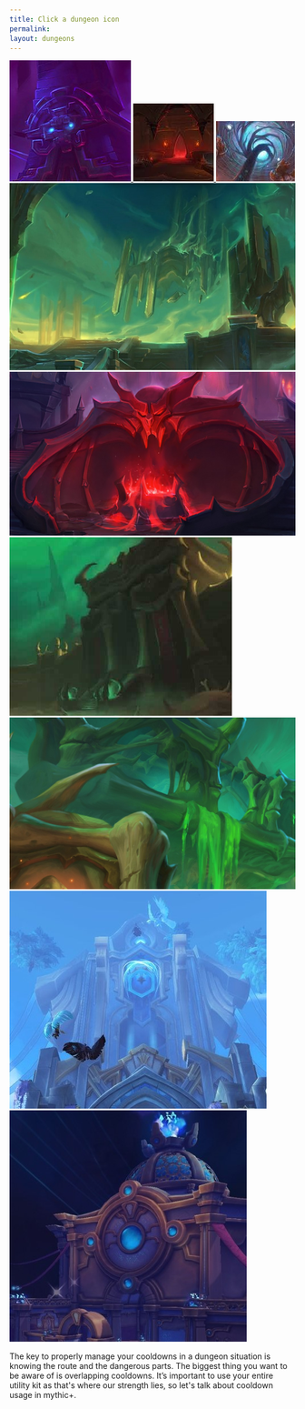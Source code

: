 ```yaml
---
title: Click a dungeon icon
permalink: 
layout: dungeons
---
```


<div class="dungeons">

<a href="/M+/dungeons/dos">
    <img class="dungeon-avatar" src="/assets/img/dungeons/dos.jpg" />
</a>

<a href="/M+/dungeons/sd">
    <img class="dungeon-avatar" src="/assets/img/dungeons/sd.jpg" />
</a>

<a href="/M+/dungeons/mots">
    <img class="dungeon-avatar" src="/assets/img/dungeons/mots.jpg" />
</a>

<a href="/M+/dungeons/nw">
    <img class="dungeon-avatar" src="/assets/img/dungeons/nw.jpg" />
</a>

<a href="/M+/dungeons/hoa">
    <img class="dungeon-avatar" src="/assets/img/dungeons/hoa.jpg" />
</a>

<a href="/M+/dungeons/top">
    <img class="dungeon-avatar" src="/assets/img/dungeons/top.jpg" />
</a>

<a href="/M+/dungeons/pf">
    <img class="dungeon-avatar" src="/assets/img/dungeons/pf.jpg" />
</a>

<a href="/M+/dungeons/soa">
    <img class="dungeon-avatar" src="/assets/img/dungeons/soa.jpg" />
</a>

<a href="/M+/dungeons/tazavesh">
    <img class="dungeon-avatar" src="/assets/img/dungeons/taz.jpg" />
</a>

</div>

The key to properly manage your cooldowns in a dungeon situation is knowing the route and the dangerous parts. The biggest thing you want to be aware of is overlapping cooldowns. It’s important to use your entire utility kit as that's where our strength lies, so let's talk about cooldown usage in mythic+.
